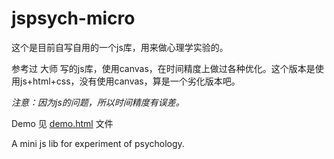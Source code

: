 # jspsych-micro

这个是目前自写自用的一个js库，用来做心理学实验的。

参考过 大师 写的js库，使用canvas，在时间精度上做过各种优化。这个版本是使用js+html+css，没有使用canvas，算是一个劣化版本吧。

*注意：因为js的问题，所以时间精度有误差。*

Demo 见 [demo.html](https://firmitfeng.github.io/jspsych-micro/demo.html) 文件

A mini js lib for experiment of psychology. 
